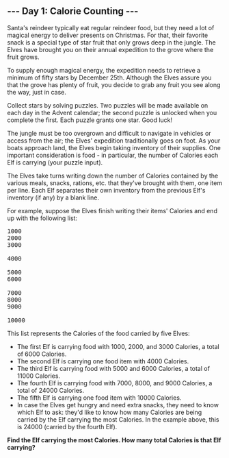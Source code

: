 ## --- Day 1: Calorie Counting ---  
Santa's reindeer typically eat regular reindeer food, but they need a lot of magical energy to deliver presents on Christmas.
For that, their favorite snack is a special type of star fruit that only grows deep in the jungle. The Elves have brought 
you on their annual expedition to the grove where the fruit grows.  

To supply enough magical energy, the expedition needs to retrieve a minimum of fifty stars by December 25th.
Although the Elves assure you that the grove has plenty of fruit, you decide to grab any fruit you see along the way, just in case.  

Collect stars by solving puzzles. Two puzzles will be made available on each day in the Advent calendar;
the second puzzle is unlocked when you complete the first. Each puzzle grants one star. Good luck!  

The jungle must be too overgrown and difficult to navigate in vehicles or access from the air; the Elves' expedition
traditionally goes on foot. As your boats approach land, the Elves begin taking inventory of their supplies. One important
consideration is food - in particular, the number of Calories each Elf is carrying (your puzzle input).  

The Elves take turns writing down the number of Calories contained by the various meals, snacks, rations, etc. 
that they've brought with them, one item per line. Each Elf separates their own inventory from the previous Elf's inventory (if any) by a blank line.  

For example, suppose the Elves finish writing their items' Calories and end up with the following list:  
<pre>
1000
2000
3000

4000

5000
6000

7000
8000
9000

10000
</pre>
This list represents the Calories of the food carried by five Elves:  

- The first Elf is carrying food with 1000, 2000, and 3000 Calories, a total of 6000 Calories.  
- The second Elf is carrying one food item with 4000 Calories.  
- The third Elf is carrying food with 5000 and 6000 Calories, a total of 11000 Calories.  
- The fourth Elf is carrying food with 7000, 8000, and 9000 Calories, a total of 24000 Calories.  
- The fifth Elf is carrying one food item with 10000 Calories.  
- In case the Elves get hungry and need extra snacks, they need to know which Elf to ask: they'd like to know how many Calories
are being carried by the Elf carrying the most Calories. In the example above, this is 24000 (carried by the fourth Elf).  

<b>Find the Elf carrying the most Calories. How many total Calories is that Elf carrying?</b>

